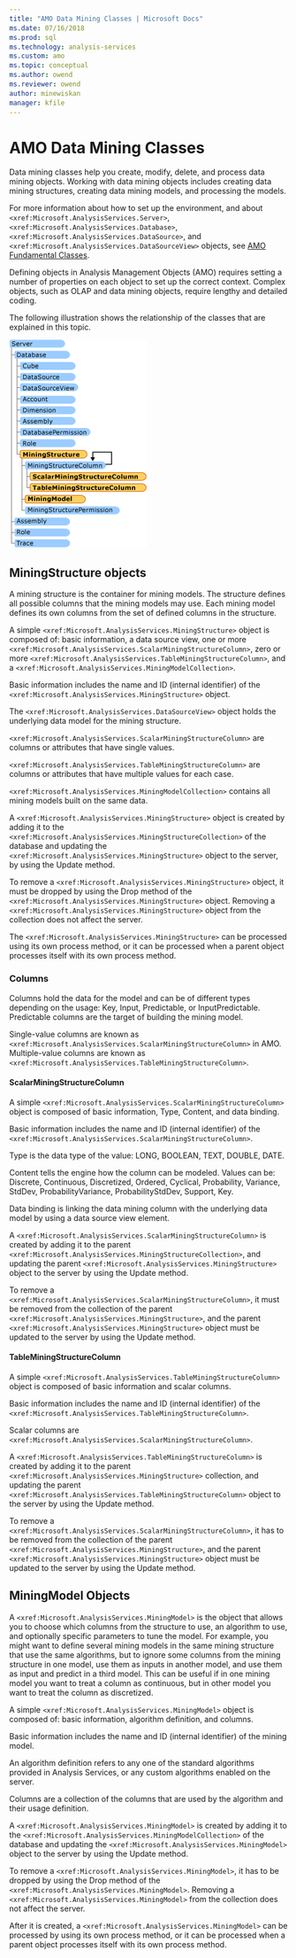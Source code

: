 ```yaml
---
title: "AMO Data Mining Classes | Microsoft Docs"
ms.date: 07/16/2018
ms.prod: sql
ms.technology: analysis-services
ms.custom: amo
ms.topic: conceptual
ms.author: owend
ms.reviewer: owend
author: minewiskan
manager: kfile
---
```

# AMO Data Mining Classes

  Data mining classes help you create, modify, delete, and process data mining objects. Working with data mining objects includes creating data mining structures, creating data mining models, and processing the models.  
  
 For more information about how to set up the environment, and about `<xref:Microsoft.AnalysisServices.Server>`, `<xref:Microsoft.AnalysisServices.Database>`, `<xref:Microsoft.AnalysisServices.DataSource>`, and `<xref:Microsoft.AnalysisServices.DataSourceView>` objects, see [AMO Fundamental Classes](amo-fundamental-classes.md).  
  
 Defining objects in Analysis Management Objects (AMO) requires setting a number of properties on each object to set up the correct context. Complex objects, such as OLAP and data mining objects, require lengthy and detailed coding.  
  
 The following illustration shows the relationship of the classes that are explained in this topic.  
  
 ![AMO DataMining Classes](media/amo-dataminingclasses.gif)  
  
## MiningStructure objects

 A mining structure is the container for mining models. The structure defines all possible columns that the mining models may use. Each mining model defines its own columns from the set of defined columns in the structure.  
  
 A simple `<xref:Microsoft.AnalysisServices.MiningStructure>` object is composed of: basic information, a data source view, one or more `<xref:Microsoft.AnalysisServices.ScalarMiningStructureColumn>`, zero or more `<xref:Microsoft.AnalysisServices.TableMiningStructureColumn>`, and a `<xref:Microsoft.AnalysisServices.MiningModelCollection>`.  
  
 Basic information includes the name and ID (internal identifier) of the `<xref:Microsoft.AnalysisServices.MiningStructure>` object.  
  
 The `<xref:Microsoft.AnalysisServices.DataSourceView>` object holds the underlying data model for the mining structure.  
  
 `<xref:Microsoft.AnalysisServices.ScalarMiningStructureColumn>` are columns or attributes that have single values.  
  
 `<xref:Microsoft.AnalysisServices.TableMiningStructureColumn>` are columns or attributes that have multiple values for each case.  
  
 `<xref:Microsoft.AnalysisServices.MiningModelCollection>` contains all mining models built on the same data.  
  
 A `<xref:Microsoft.AnalysisServices.MiningStructure>` object is created by adding it to the `<xref:Microsoft.AnalysisServices.MiningStructureCollection>` of the database and updating the `<xref:Microsoft.AnalysisServices.MiningStructure>` object to the server, by using the Update method.  
  
 To remove a `<xref:Microsoft.AnalysisServices.MiningStructure>` object, it must be dropped by using the Drop method of the `<xref:Microsoft.AnalysisServices.MiningStructure>` object. Removing a `<xref:Microsoft.AnalysisServices.MiningStructure>` object from the collection does not affect the server.  
  
 The `<xref:Microsoft.AnalysisServices.MiningStructure>` can be processed using its own process method, or it can be processed when a parent object processes itself with its own process method.  
  
### Columns

 Columns hold the data for the model and can be of different types depending on the usage: Key, Input, Predictable, or InputPredictable. Predictable columns are the target of building the mining model.  
  
 Single-value columns are known as `<xref:Microsoft.AnalysisServices.ScalarMiningStructureColumn>` in AMO. Multiple-value columns are known as `<xref:Microsoft.AnalysisServices.TableMiningStructureColumn>`.  
  
#### ScalarMiningStructureColumn

 A simple `<xref:Microsoft.AnalysisServices.ScalarMiningStructureColumn>` object is composed of basic information, Type, Content, and data binding.  
  
 Basic information includes the name and ID (internal identifier) of the `<xref:Microsoft.AnalysisServices.ScalarMiningStructureColumn>`.  
  
 Type is the data type of the value: LONG, BOOLEAN, TEXT, DOUBLE, DATE.  
  
 Content tells the engine how the column can be modeled. Values can be: Discrete, Continuous, Discretized, Ordered, Cyclical, Probability, Variance, StdDev, ProbabilityVariance, ProbabilityStdDev, Support, Key.  
  
 Data binding is linking the data mining column with the underlying data model by using a data source view element.  
  
 A `<xref:Microsoft.AnalysisServices.ScalarMiningStructureColumn>` is created by adding it to the parent `<xref:Microsoft.AnalysisServices.MiningStructureCollection>`, and updating the parent `<xref:Microsoft.AnalysisServices.MiningStructure>` object to the server by using the Update method.  
  
 To remove a `<xref:Microsoft.AnalysisServices.ScalarMiningStructureColumn>`, it must be removed from the collection of the parent `<xref:Microsoft.AnalysisServices.MiningStructure>`, and the parent `<xref:Microsoft.AnalysisServices.MiningStructure>` object must be updated to the server by using the Update method.  
  
#### TableMiningStructureColumn

 A simple `<xref:Microsoft.AnalysisServices.TableMiningStructureColumn>` object is composed of basic information and scalar columns.  
  
 Basic information includes the name and ID (internal identifier) of the `<xref:Microsoft.AnalysisServices.TableMiningStructureColumn>`.  
  
 Scalar columns are `<xref:Microsoft.AnalysisServices.ScalarMiningStructureColumn>`.  
  
 A `<xref:Microsoft.AnalysisServices.TableMiningStructureColumn>` is created by adding it to the parent `<xref:Microsoft.AnalysisServices.MiningStructure>` collection, and updating the parent `<xref:Microsoft.AnalysisServices.TableMiningStructureColumn>` object to the server by using the Update method.  
  
 To remove a `<xref:Microsoft.AnalysisServices.ScalarMiningStructureColumn>`, it has to be removed from the collection of the parent `<xref:Microsoft.AnalysisServices.MiningStructure>`, and the parent `<xref:Microsoft.AnalysisServices.MiningStructure>` object must be updated to the server by using the Update method.  
  
## MiningModel Objects

 A `<xref:Microsoft.AnalysisServices.MiningModel>` is the object that allows you to choose which columns from the structure to use, an algorithm to use, and optionally specific parameters to tune the model. For example, you might want to define several mining models in the same mining structure that use the same algorithms, but to ignore some columns from the mining structure in one model, use them as inputs in another model, and use them as input and predict in a third model. This can be useful if in one mining model you want to treat a column as continuous, but in other model you want to treat the column as discretized.  
  
 A simple `<xref:Microsoft.AnalysisServices.MiningModel>` object is composed of: basic information, algorithm definition, and columns.  
  
 Basic information includes the name and ID (internal identifier) of the mining model.  
  
 An algorithm definition refers to any one of the standard algorithms provided in Analysis Services, or any custom algorithms enabled on the server.  
  
 Columns are a collection of the columns that are used by the algorithm and their usage definition.  
  
 A `<xref:Microsoft.AnalysisServices.MiningModel>` is created by adding it to the `<xref:Microsoft.AnalysisServices.MiningModelCollection>` of the database and updating the `<xref:Microsoft.AnalysisServices.MiningModel>` object to the server by using the Update method.  
  
 To remove a `<xref:Microsoft.AnalysisServices.MiningModel>`, it has to be dropped by using the Drop method of the `<xref:Microsoft.AnalysisServices.MiningModel>`. Removing a `<xref:Microsoft.AnalysisServices.MiningModel>` from the collection does not affect the server.  
  
 After it is created, a `<xref:Microsoft.AnalysisServices.MiningModel>` can be processed by using its own process method, or it can be processed when a parent object processes itself with its own process method.